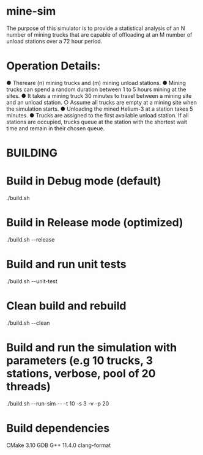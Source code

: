# mine-sim
The purpose of this simulator is to provide a statistical analysis of an N number of mining trucks that are capable of offloading at an M number of unload stations over a 72 hour period.

 # Operation Details:
 ● Thereare (n) mining trucks and (m) mining unload stations.
 ● Mining trucks can spend a random duration between 1 to 5 hours mining at the sites.
 ● It takes a mining truck 30 minutes to travel between a mining site and an unload station.
 ○ Assume all trucks are empty at a mining site when the simulation starts.
 ● Unloading the mined Helium-3 at a station takes 5 minutes.
 ● Trucks are assigned to the first available unload station. If all stations are occupied, trucks
 queue at the station with the shortest wait time and remain in their chosen queue.


# BUILDING 

# Build in Debug mode (default)
./build.sh

# Build in Release mode (optimized)
./build.sh --release

# Build and run unit tests
./build.sh --unit-test

# Clean build and rebuild
./build.sh --clean

# Build and run the simulation with parameters (e.g 10 trucks, 3 stations, verbose, pool of 20 threads)
./build.sh --run-sim -- -t 10 -s 3 -v -p 20

# Build dependencies
CMake 3.10
GDB
G++ 11.4.0
clang-format
